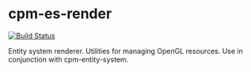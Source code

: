 cpm-es-render
=============

[![Build
Status](https://travis-ci.org/iauns/cpm-es-render.png)](https://travis-ci.org/iauns/cpm-es-render)

Entity system renderer. Utilities for managing OpenGL resources. Use in
conjunction with cpm-entity-system.
